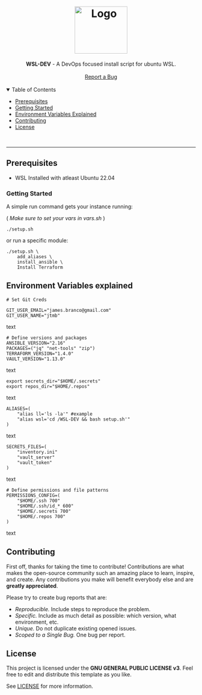 <h1 align="center">
  <a href="https://github.com/jtmb">
    <img src="https://upload.wikimedia.org/wikipedia/commons/b/b3/Terminalicon2.png" alt="Logo" width="140" height="125">
  </a>
</h1>

<div align="center">
  <b>WSL-DEV</b> - A DevOps focused install script for ubuntu WSL.
  <br />
  <br />
  <a href="https://github.com/jtmb/retropie/issues/new?assignees=&labels=bug&title=bug%3A+">Report a Bug</a>
</div>
<br>
<details open="open">
<summary>Table of Contents</summary>


- [Prerequisites](#prerequisites)
- [Getting Started](#getting-started) 
- [Environment Variables Explained](#environment-variables-explained)
- [Contributing](#contributing)
- [License](#license)

</details>
<br>

---  
## Prerequisites
- WSL Installed with atleast Ubuntu 22.04

### Getting Started

A simple run command gets your instance running:

( *Make sure to set your vars in vars.sh* )
```shell
./setup.sh
```

or run a specific module:
```shell
./setup.sh \
    add_aliases \
    install_ansible \
    Install Terraform
```

## Environment Variables explained
```shell
# Set Git Creds

GIT_USER_EMAIL="james.branco@gmail.com"
GIT_USER_NAME="jtmb"
```  
text

```shell
# Define versions and packages
ANSIBLE_VERSION="2.16"
PACKAGES=("jq" "net-tools" "zip")
TERRAFORM_VERSION="1.4.0"
VAULT_VERSION="1.13.0"

```  
text

```shell
export secrets_dir="$HOME/.secrets"
export repos_dir="$HOME/.repos"
```
text

```shell
ALIASES=(
    "alias ll='ls -la'" #example
    "alias wsl='cd /WSL-DEV && bash setup.sh'" 
)
```
text

```shell
SECRETS_FILES=(
    "inventory.ini"
    "vault_server"
    "vault_token"
)
```   
text

```  shell
# Define permissions and file patterns
PERMISSIONS_CONFIG=(
    "$HOME/.ssh 700"
    "$HOME/.ssh/id_* 600"
    "$HOME/.secrets 700"
    "$HOME/.repos 700"
)
```
text  
## Contributing

First off, thanks for taking the time to contribute! Contributions are what makes the open-source community such an amazing place to learn, inspire, and create. Any contributions you make will benefit everybody else and are **greatly appreciated**.

Please try to create bug reports that are:

- _Reproducible._ Include steps to reproduce the problem.
- _Specific._ Include as much detail as possible: which version, what environment, etc.
- _Unique._ Do not duplicate existing opened issues.
- _Scoped to a Single Bug._ One bug per report.

## License

This project is licensed under the **GNU GENERAL PUBLIC LICENSE v3**. Feel free to edit and distribute this template as you like.

See [LICENSE](LICENSE) for more information. 

